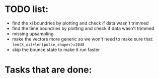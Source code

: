 # TODO list:
* find the xi boundries by plotting and check if data wasn't trimmed
* find the time boundries by plotting and check if data wasn't trimmed
* missing upsampling
* make the vectors more generic so we won't need to make sure that: `len(X_xi)+len(pulse_shaper)=2048`
* skip the bounce state to make it run faster


# Tasks that are done:
